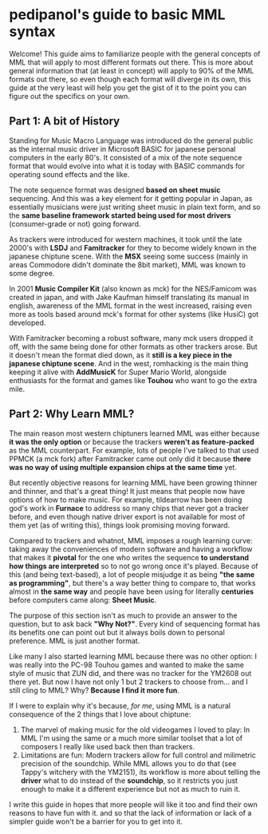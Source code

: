 # pedipanol's guide to basic MML syntax

Welcome! This guide aims to familiarize people with the general concepts of MML that will apply to most different formats out there. This is more about general information that (at least in concept) will apply to 90% of the MML formats out there, so even though each format will diverge in its own, this guide at the very least will help you get the gist of it to the point you can figure out the specifics on your own.

## Part 1: A bit of History

Standing for Music Macro Language was introduced do the general public as the internal music driver in Microsoft BASIC for japanese personal computers in the early 80's. It consisted of a mix of the note sequence format that would evolve into what it is today with BASIC commands for operating sound effects and the like.

The note sequence format was designed **based on sheet music** sequencing. And this was a key element for it getting popular in Japan, as essentially musicians were just writing sheet music in plain text form, and so the **same baseline framework started being used for most drivers** (consumer-grade or not) going forward.

As trackers were introduced for western machines, it took until the late 2000's with **LSDJ**   and **Famitracker** for they to become widely known in the japanese chiptune scene. With the **MSX** seeing some success (mainly in areas Commodore didn't dominate the 8bit market), MML was known to some degree.

In 2001 **Music Compiler Kit** (also known as mck) for the NES/Famicom was created in japan, and with Jake Kaufman himself translating its manual in english, awareness of the MML format in the west increased, raising even more as tools based around mck's format for other systems (like HusiC) got developed.

With Famitracker becoming a robust software, many mck users dropped it off, with the same being done for other formats as other trackers arose. But it doesn't mean the format died down, as it **still is a key piece in the japanese chiptune scene**. And in the west, romhacking is the main thing keeping it alive with **AddMusicK** for Super Mario World, alongside enthusiasts for the format and games like **Touhou** who want to go the extra mile.

## Part 2: Why Learn MML?

The main reason most western chiptuners learned MML was either because **it was the only option** or because the trackers **weren't as feature-packed** as the MML counterpart. For example, lots of people I've talked to that used PPMCK (a mck fork) after Famitracker came out only did it because **there was no way of using multiple expansion chips at the same time** yet.

But recently objective reasons for learning MML have been growing thinner and thinner, and that's a great thing! It just means that people now have options of how to make music. For example, tildearrow has been doing god's work in **Furnace** to address so many chips that never got a tracker before, and even though native driver export is not available for most of them yet (as of writing this), things look promising moving forward.

Compared to trackers and whatnot, MML imposes a rough learning curve: taking away the conveniences of modern software and having a workflow that makes it **pivotal** for the one who writes the sequence **to understand how things are interpreted** so to not go wrong once it's played. Because of this (and being text-based), a lot of people misjudge it as being **"the same as programming"**, but there's a way better thing to compare to, that works almost in **the same way** and people have been using for literally **centuries** before computers came along: **Sheet Music**.

The purpose of this section isn't as much to provide an answer to the question, but to ask back **"Why Not?"**. Every kind of sequencing format has its benefits one can point out but it always boils down to personal preference. MML is just another format.

Like many I also started learning MML because there was no other option: I was really into the PC-98 Touhou games and wanted to make the same style of music that ZUN did, and there was no tracker for the YM2608 out there yet. But now I have not only 1 but 2 trackers to choose from... and I still cling to MML? Why? **Because I find it more fun**.

If I were to explain why it's because, _for me_, using MML is a natural consequence of the 2 things that I love about chiptune:

1. The marvel of making music for the old videogames I loved to play:
In MML I'm using the same or a much more similar toolset that a lot of composers I really like used back then than trackers.
2. Limitations are fun:
Modern trackers allow for full control and milimetric precision of the soundchip. While MML allows you to do that (see Tappy's witchery with the YM2151), its workflow is more about telling the **driver** what to do instead of the **soundchip**, so it restricts you just enough to make it a different experience but not as much to ruin it.

I write this guide in hopes that more people will like it too and find their own reasons to have fun with it. and so that the lack of information or lack of a simpler guide won't be a barrier for you to get into it.